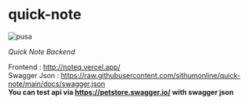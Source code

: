 # quick-note

![pusa](https://media1.tenor.com/images/7ff624893dbbc66b7b496c95fb020278/tenor.gif?itemid=13131512)

_Quick Note Backend_

Frontend : http://noteq.vercel.app/ <br />
Swagger Json : https://raw.githubusercontent.com/sithumonline/quick-note/main/docs/swagger.json <br /> 
__You can test api via https://petstore.swagger.io/ with swagger json__
